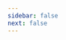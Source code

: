 ```yaml
---
sidebar: false
next: false
---
```


<ClientOnly>
<Suspense>
<BlogInfo/>
</Suspense>
</ClientOnly>
<ActionBox/>
<Discuss/>
